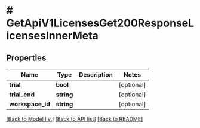 # # GetApiV1LicensesGet200ResponseLicensesInnerMeta

## Properties

Name | Type | Description | Notes
------------ | ------------- | ------------- | -------------
**trial** | **bool** |  | [optional]
**trial_end** | **string** |  | [optional]
**workspace_id** | **string** |  | [optional]

[[Back to Model list]](../../README.md#models) [[Back to API list]](../../README.md#endpoints) [[Back to README]](../../README.md)
